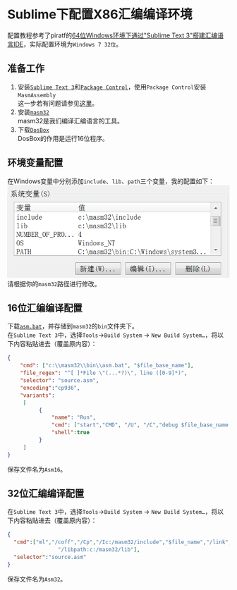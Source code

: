 # Sublime下配置X86汇编编译环境
配置教程参考了piratf的[64位Windows环境下通过"Sublime Text 3"搭建汇编语言IDE](http://piratf.ml/2015/05/28/asm-in-windows-x64/)，实际配置环境为`Windows 7 32位`。
## 准备工作
1. 安装[`Sublime Text 3`](http://www.sublimetext.com/3)和[`Package Control`](https://packagecontrol.io/installation)，使用`Package Control`安装`MasmAssembly`  
这一步若有问题请参见[这里](http://piratf.ml/2015/04/28/sublime-text-3-pulgin/)。
2. 安装[`masm32`](http://www.masm32.com/download.htm)  
masm32是我们编译汇编语言的工具。
3. 下载[`DosBox`](http://www.dosbox.com/download.php?main=1)  
DosBox的作用是运行16位程序。  

## 环境变量配置
在Windows变量中分别添加`include`、`lib`、`path`三个变量，我的配置如下：
![](https://raw.githubusercontent.com/vancymoon/Image/master/MASMPATH.png)  
请根据你的`masm32`路径进行修改。
## 16位汇编编译配置
下载[`asm.bat`](https://github.com/vancymoon/sublime-masm32-X86-ASM-build/blob/master/asm.bat)，并存储到`masm32`的`bin`文件夹下。  
在`Sublime Text 3`中，选择`Tools`->`Build System` -> `New Build System…`，将以下内容粘贴进去（覆盖原内容）：

```JSON
{
    "cmd": ["c:\\masm32\\bin\\asm.bat", "$file_base_name"],
    "file_regex": "^[ ]*File \"(...*?)\", line ([0-9]*)",
    "selector": "source.asm",
    "encoding":"cp936",
    "variants":  
     [   
          {
              "name": "Run", 
              "cmd": ["start","CMD", "/U", "/C","debug $file_base_name.exe"],
              "shell":true
          }
     ]  
}
```
保存文件名为`Asm16`。
## 32位汇编编译配置
在`Sublime Text 3`中，选择`Tools`->`Build System` -> `New Build System…`，将以下内容粘贴进去（覆盖原内容）：
```JSON
{
  "cmd":["ml","/coff","/Cp","/Ic:/masm32/include","$file_name","/link","/subsystem:windows",
                "/libpath:c:/masm32/lib"],
  "selector":"source.asm"
}
```
保存文件名为`Asm32`。


